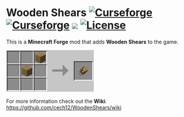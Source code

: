 # Wooden Shears [![Curseforge](http://cf.way2muchnoise.eu/full_wooden-shears_downloads.svg)](https://www.curseforge.com/minecraft/mc-mods/wooden-shears) [![Curseforge](http://cf.way2muchnoise.eu/versions/For%20MC_wooden-shears_all.svg)](https://www.curseforge.com/minecraft/mc-mods/wooden-shears/files)  [![](https://img.shields.io/discord/752506676719910963.svg?style=flat&color=informational&logo=discord&label=Discord)](https://discord.gg/gRUFH5t) [![License](https://img.shields.io/github/license/cech12/WoodenShears)](http://opensource.org/licenses/MIT)

This is a **Minecraft Forge** mod that adds **Wooden Shears** to the game.

![Crafting](https://raw.githubusercontent.com/cech12/WoodenShears/master/material/crafting.png)

For more information check out the **Wiki**: https://github.com/cech12/WoodenShears/wiki